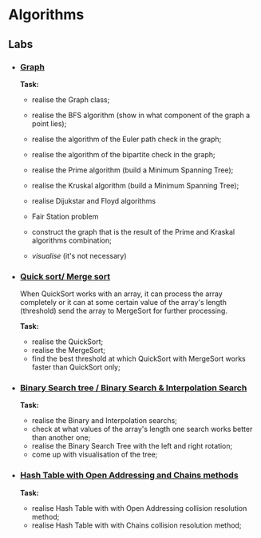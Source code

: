 # Algorithms

## Labs

* ### [Graph](https://github.com/IgorHoholko/Algorithms/tree/master/Graph)
    **Task:** 
    + realise the Graph class;
    + realise the BFS algorithm (show in what component of the graph a point lies);
    + realise the algorithm of the Euler path check in the graph;
    + realise the algorithm of the bipartite check in the graph;
    + realise the Prime algorithm (build a Minimum Spanning Tree);
    + realise the Kruskal algorithm (build a Minimum Spanning Tree);
    + realise Dijukstar and Floyd algorithms
    + Fair Station problem
    + construct the graph that is the result of the Prime and Kraskal algorithms combination;
    
    + *visualise* (it's not necessary)

* ### [Quick sort/ Merge sort](https://github.com/IgorHoholko/Algorithms/tree/master/sort_research)
    When QuickSort works with an array, it can process the array completely
    or it can at some certain value of the array's length (threshold)
    send the array to MergeSort for further processing.

    **Task:** 
    + realise the QuickSort;
    + realise the MergeSort;
    + find the best threshold at which QuickSort with MergeSort works faster than QuickSort only;
        
* ### [Binary Search tree / Binary Search & Interpolation Search ](https://github.com/IgorHoholko/Algorithms/tree/master/BinaryTree_searchs)
    **Task:** 
    + realise the Binary and Interpolation searchs;
    + check at what values of the array's length one search works better than another one;
    + realise the Binary Search Tree with the left and right rotation;
    + come up with visualisation of the tree;
    
* ### [Hash Table with Open Addressing and Chains methods](https://github.com/IgorHoholko/Algorithms/tree/master/Hash_tables)
    **Task:** 
    + realise Hash Table with with Open Addressing collision resolution method;
    + realise Hash Table with with Chains collision resolution method;
    

